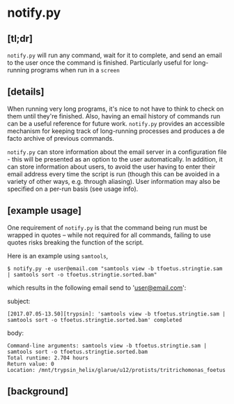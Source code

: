 # __notify.py__

## __[tl;dr]__
`notify.py` will run any command, wait for it to complete, and send an email to the user once the command is finished. Particularly useful for long-running programs when run in a `screen`

## __[details]__
When running very long programs, it's nice to not have to think to check on them until they're finished. Also, having an email history of commands run can be a useful reference for future work. `notify.py` provides an accessible mechanism for keeping track of long-running processes and produces a de facto archive of previous commands.

`notify.py` can store information about the email server in a configuration file - this will be presented as an option to the user automatically. In addition, it can store information about users, to avoid the user having to enter their email address every time the script is run (though this can be avoided in a variety of other ways, e.g. through aliasing). User information may also be specified on a per-run basis (see usage info).

## __[example usage]__
One requirement of `notify.py` is that the command being run must be wrapped in quotes – while not required for all commands, failing to use quotes risks breaking the function of the script.

Here is an example using `samtools`,

```
$ notify.py -e user@email.com "samtools view -b tfoetus.stringtie.sam | samtools sort -o tfoetus.stringtie.sorted.bam"
```
which results in the following email send to 'user@email.com':

subject: 
```
[2017.07.05-13.50][trypsin]: 'samtools view -b tfoetus.stringtie.sam | samtools sort -o tfoetus.stringtie.sorted.bam' completed
```
body:
```
Command-line arguments: samtools view -b tfoetus.stringtie.sam | samtools sort -o tfoetus.stringtie.sorted.bam
Total runtime: 2.704 hours
Return value: 0
Location: /mnt/trypsin_helix/glarue/u12/protists/tritrichomonas_foetus
```

## __[background]__
